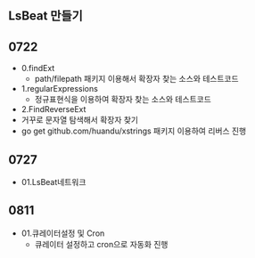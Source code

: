 ## LsBeat 만들기 
## 0722
- 0.findExt
  - path/filepath 패키지 이용해서 확장자 찾는 소스와 테스트코드
- 1.regularExpressions
  - 정규표현식을 이용하여 확장자 찾는 소스와 테스트코드
-  2.FindReverseExt
  - 거꾸로 문자열 탐색해서 확장자 찾기 
  - go get github.com/huandu/xstrings 패키지 이용하여 리버스 진행
## 0727
- 01.LsBeat네트워크

## 0811

- 01.큐레이터설정 및 Cron
  - 큐레이터 설정하고 cron으로 자동화 진행
